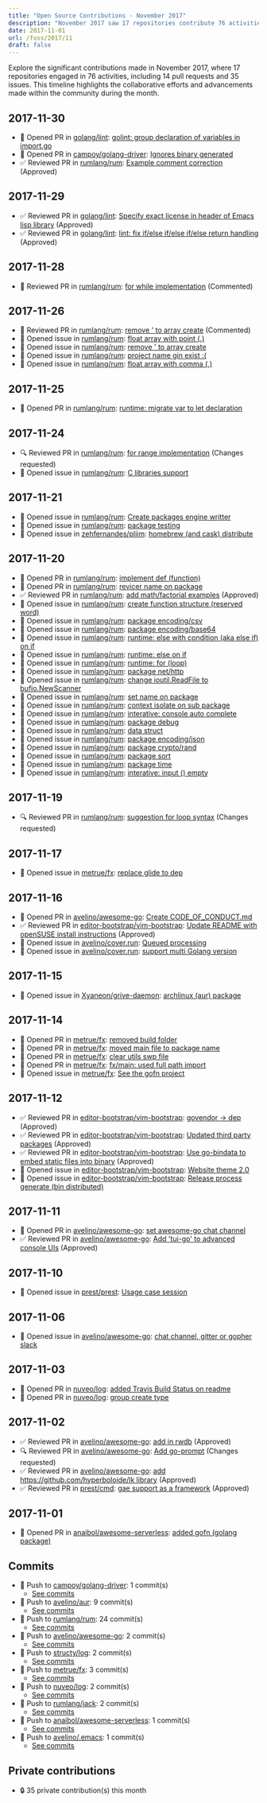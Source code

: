 ```yaml
---
title: "Open Source Contributions - November 2017"
description: "November 2017 saw 17 repositories contribute 76 activities, including 14 pull requests and 35 issues, enhancing collaboration in the community."
date: 2017-11-01
url: /foss/2017/11
draft: false
---
```


Explore the significant contributions made in November 2017, where 17 repositories engaged in 76 activities, including 14 pull requests and 35 issues. This timeline highlights the collaborative efforts and advancements made within the community during the month.

## 2017-11-30

- 🔀 Opened PR in [golang/lint](https://github.com/golang/lint): [golint: group declaration of variables in import.go](https://github.com/golang/lint/pull/359)
- 🔀 Opened PR in [campoy/golang-driver](https://github.com/campoy/golang-driver): [Ignores binary generated](https://github.com/campoy/golang-driver/pull/1)
- ✅ Reviewed PR in [rumlang/rum](https://github.com/rumlang/rum): [Example comment correction](https://github.com/rumlang/rum/pull/61#pullrequestreview-80337106) (Approved)

## 2017-11-29

- ✅ Reviewed PR in [golang/lint](https://github.com/golang/lint): [Specify exact license in header of Emacs lisp library](https://github.com/golang/lint/pull/353#pullrequestreview-79707058) (Approved)
- ✅ Reviewed PR in [golang/lint](https://github.com/golang/lint): [lint: fix if/else if/else if/else return handling](https://github.com/golang/lint/pull/355#pullrequestreview-79706461) (Approved)

## 2017-11-28

- 💬 Reviewed PR in [rumlang/rum](https://github.com/rumlang/rum): [for while implementation](https://github.com/rumlang/rum/pull/59#pullrequestreview-79376777) (Commented)

## 2017-11-26

- 💬 Reviewed PR in [rumlang/rum](https://github.com/rumlang/rum): [remove ' to array create](https://github.com/rumlang/rum/pull/56#pullrequestreview-79031480) (Commented)
- 🐛 Opened issue in [rumlang/rum](https://github.com/rumlang/rum): [ float array with point (.)](https://github.com/rumlang/rum/issues/57)
- 🐛 Opened issue in [rumlang/rum](https://github.com/rumlang/rum): [remove ' to array create](https://github.com/rumlang/rum/issues/55)
- 🐛 Opened issue in [rumlang/rum](https://github.com/rumlang/rum): [project name gin exist :(](https://github.com/rumlang/rum/issues/50)
- 🐛 Opened issue in [rumlang/rum](https://github.com/rumlang/rum): [float array with comma (,)](https://github.com/rumlang/rum/issues/49)

## 2017-11-25

- 🔀 Opened PR in [rumlang/rum](https://github.com/rumlang/rum): [runtime: migrate var to let declaration](https://github.com/rumlang/rum/pull/48)

## 2017-11-24

- 🔍 Reviewed PR in [rumlang/rum](https://github.com/rumlang/rum): [for range implementation](https://github.com/rumlang/rum/pull/47#pullrequestreview-78988977) (Changes requested)
- 🐛 Opened issue in [rumlang/rum](https://github.com/rumlang/rum): [ C libraries support](https://github.com/rumlang/rum/issues/45)

## 2017-11-21

- 🐛 Opened issue in [rumlang/rum](https://github.com/rumlang/rum): [Create packages engine writter](https://github.com/rumlang/rum/issues/32)
- 🐛 Opened issue in [rumlang/rum](https://github.com/rumlang/rum): [package testing](https://github.com/rumlang/rum/issues/31)
- 🐛 Opened issue in [zehfernandes/pliim](https://github.com/zehfernandes/pliim): [homebrew (and cask) distribute](https://github.com/zehfernandes/pliim/issues/3)

## 2017-11-20

- 🔀 Opened PR in [rumlang/rum](https://github.com/rumlang/rum): [implement def (function)](https://github.com/rumlang/rum/pull/24)
- 🔀 Opened PR in [rumlang/rum](https://github.com/rumlang/rum): [revicer name on package](https://github.com/rumlang/rum/pull/15)
- ✅ Reviewed PR in [rumlang/rum](https://github.com/rumlang/rum): [add math/factorial examples](https://github.com/rumlang/rum/pull/2#pullrequestreview-77680178) (Approved)
- 🐛 Opened issue in [rumlang/rum](https://github.com/rumlang/rum): [create function structure (reserved word)](https://github.com/rumlang/rum/issues/23)
- 🐛 Opened issue in [rumlang/rum](https://github.com/rumlang/rum): [ package encoding/csv](https://github.com/rumlang/rum/issues/22)
- 🐛 Opened issue in [rumlang/rum](https://github.com/rumlang/rum): [package encoding/base64](https://github.com/rumlang/rum/issues/21)
- 🐛 Opened issue in [rumlang/rum](https://github.com/rumlang/rum): [runtime: else with condition (aka else if) on if](https://github.com/rumlang/rum/issues/20)
- 🐛 Opened issue in [rumlang/rum](https://github.com/rumlang/rum): [runtime: else on if](https://github.com/rumlang/rum/issues/19)
- 🐛 Opened issue in [rumlang/rum](https://github.com/rumlang/rum): [runtime: for (loop)](https://github.com/rumlang/rum/issues/18)
- 🐛 Opened issue in [rumlang/rum](https://github.com/rumlang/rum): [package net/http](https://github.com/rumlang/rum/issues/17)
- 🐛 Opened issue in [rumlang/rum](https://github.com/rumlang/rum): [change ioutil.ReadFile to bufio.NewScanner](https://github.com/rumlang/rum/issues/16)
- 🐛 Opened issue in [rumlang/rum](https://github.com/rumlang/rum): [set name on package](https://github.com/rumlang/rum/issues/14)
- 🐛 Opened issue in [rumlang/rum](https://github.com/rumlang/rum): [context isolate on sub package](https://github.com/rumlang/rum/issues/13)
- 🐛 Opened issue in [rumlang/rum](https://github.com/rumlang/rum): [interative: console auto complete ](https://github.com/rumlang/rum/issues/12)
- 🐛 Opened issue in [rumlang/rum](https://github.com/rumlang/rum): [package debug](https://github.com/rumlang/rum/issues/11)
- 🐛 Opened issue in [rumlang/rum](https://github.com/rumlang/rum): [data struct](https://github.com/rumlang/rum/issues/10)
- 🐛 Opened issue in [rumlang/rum](https://github.com/rumlang/rum): [package encoding/json](https://github.com/rumlang/rum/issues/9)
- 🐛 Opened issue in [rumlang/rum](https://github.com/rumlang/rum): [package crypto/rand](https://github.com/rumlang/rum/issues/8)
- 🐛 Opened issue in [rumlang/rum](https://github.com/rumlang/rum): [package sort](https://github.com/rumlang/rum/issues/7)
- 🐛 Opened issue in [rumlang/rum](https://github.com/rumlang/rum): [package time](https://github.com/rumlang/rum/issues/6)
- 🐛 Opened issue in [rumlang/rum](https://github.com/rumlang/rum): [interative: input () empty](https://github.com/rumlang/rum/issues/5)

## 2017-11-19

- 🔍 Reviewed PR in [rumlang/rum](https://github.com/rumlang/rum): [suggestion for loop syntax](https://github.com/rumlang/rum/pull/1#pullrequestreview-77655561) (Changes requested)

## 2017-11-17

- 🐛 Opened issue in [metrue/fx](https://github.com/metrue/fx): [replace glide to dep](https://github.com/metrue/fx/issues/37)

## 2017-11-16

- 🔀 Opened PR in [avelino/awesome-go](https://github.com/avelino/awesome-go): [Create CODE_OF_CONDUCT.md](https://github.com/avelino/awesome-go/pull/1686)
- ✅ Reviewed PR in [editor-bootstrap/vim-bootstrap](https://github.com/editor-bootstrap/vim-bootstrap): [Update README with openSUSE install instructions](https://github.com/editor-bootstrap/vim-bootstrap/pull/286#pullrequestreview-77001091) (Approved)
- 🐛 Opened issue in [avelino/cover.run](https://github.com/avelino/cover.run): [Queued processing](https://github.com/avelino/cover.run/issues/2)
- 🐛 Opened issue in [avelino/cover.run](https://github.com/avelino/cover.run): [support multi Golang version](https://github.com/avelino/cover.run/issues/1)

## 2017-11-15

- 🐛 Opened issue in [Xyaneon/grive-daemon](https://github.com/Xyaneon/grive-daemon): [archlinux (aur) package](https://github.com/Xyaneon/grive-daemon/issues/14)

## 2017-11-14

- 🔀 Opened PR in [metrue/fx](https://github.com/metrue/fx): [removed build folder](https://github.com/metrue/fx/pull/20)
- 🔀 Opened PR in [metrue/fx](https://github.com/metrue/fx): [moved main file to package name](https://github.com/metrue/fx/pull/19)
- 🔀 Opened PR in [metrue/fx](https://github.com/metrue/fx): [clear utils swp file](https://github.com/metrue/fx/pull/16)
- 🔀 Opened PR in [metrue/fx](https://github.com/metrue/fx): [fx/main: used full path import](https://github.com/metrue/fx/pull/15)
- 🐛 Opened issue in [metrue/fx](https://github.com/metrue/fx): [See the gofn project](https://github.com/metrue/fx/issues/17)

## 2017-11-12

- ✅ Reviewed PR in [editor-bootstrap/vim-bootstrap](https://github.com/editor-bootstrap/vim-bootstrap): [govendor -> dep](https://github.com/editor-bootstrap/vim-bootstrap/pull/285#pullrequestreview-75948282) (Approved)
- ✅ Reviewed PR in [editor-bootstrap/vim-bootstrap](https://github.com/editor-bootstrap/vim-bootstrap): [Updated third party packages](https://github.com/editor-bootstrap/vim-bootstrap/pull/282#pullrequestreview-75945563) (Approved)
- ✅ Reviewed PR in [editor-bootstrap/vim-bootstrap](https://github.com/editor-bootstrap/vim-bootstrap): [Use go-bindata to embed static files into binary](https://github.com/editor-bootstrap/vim-bootstrap/pull/281#pullrequestreview-75945551) (Approved)
- 🐛 Opened issue in [editor-bootstrap/vim-bootstrap](https://github.com/editor-bootstrap/vim-bootstrap): [Website theme 2.0](https://github.com/editor-bootstrap/vim-bootstrap/issues/284)
- 🐛 Opened issue in [editor-bootstrap/vim-bootstrap](https://github.com/editor-bootstrap/vim-bootstrap): [Release process generate (bin distributed)](https://github.com/editor-bootstrap/vim-bootstrap/issues/283)

## 2017-11-11

- 🔀 Opened PR in [avelino/awesome-go](https://github.com/avelino/awesome-go): [set awesome-go chat channel](https://github.com/avelino/awesome-go/pull/1679)
- ✅ Reviewed PR in [avelino/awesome-go](https://github.com/avelino/awesome-go): [Add 'tui-go' to advanced console UIs](https://github.com/avelino/awesome-go/pull/1677#pullrequestreview-75927756) (Approved)

## 2017-11-10

- 🐛 Opened issue in [prest/prest](https://github.com/prest/prest): [Usage case session](https://github.com/prest/prest/issues/245)

## 2017-11-06

- 🐛 Opened issue in [avelino/awesome-go](https://github.com/avelino/awesome-go): [chat channel, gitter or gopher slack](https://github.com/avelino/awesome-go/issues/1666)

## 2017-11-03

- 🔀 Opened PR in [nuveo/log](https://github.com/nuveo/log): [added Travis Build Status on readme](https://github.com/nuveo/log/pull/18)
- 🔀 Opened PR in [nuveo/log](https://github.com/nuveo/log): [group create type](https://github.com/nuveo/log/pull/17)

## 2017-11-02

- ✅ Reviewed PR in [avelino/awesome-go](https://github.com/avelino/awesome-go): [add in rwdb](https://github.com/avelino/awesome-go/pull/1659#pullrequestreview-73925839) (Approved)
- 🔍 Reviewed PR in [avelino/awesome-go](https://github.com/avelino/awesome-go): [Add go-prompt](https://github.com/avelino/awesome-go/pull/1640#pullrequestreview-73924565) (Changes requested)
- ✅ Reviewed PR in [avelino/awesome-go](https://github.com/avelino/awesome-go): [add https://github.com/hyperboloide/lk library](https://github.com/avelino/awesome-go/pull/1647#pullrequestreview-73923482) (Approved)
- ✅ Reviewed PR in [prest/cmd](https://github.com/prest/cmd): [gae support as a framework](https://github.com/prest/cmd/pull/4#pullrequestreview-73912491) (Approved)

## 2017-11-01

- 🔀 Opened PR in [anaibol/awesome-serverless](https://github.com/anaibol/awesome-serverless): [added gofn (golang package)](https://github.com/anaibol/awesome-serverless/pull/85)

## Commits

- 🔨 Push to [campoy/golang-driver](https://github.com/campoy/golang-driver): 1 commit(s)
  - [See commits](https://github.com/campoy/golang-driver/commits?author=avelino&since=2017-11-01T00:00:00Z&until=2017-11-30T23:59:59Z)
- 🔨 Push to [avelino/aur](https://github.com/avelino/aur): 9 commit(s)
  - [See commits](https://github.com/avelino/aur/commits?author=avelino&since=2017-11-01T00:00:00Z&until=2017-11-30T23:59:59Z)
- 🔨 Push to [rumlang/rum](https://github.com/rumlang/rum): 24 commit(s)
  - [See commits](https://github.com/rumlang/rum/commits?author=avelino&since=2017-11-01T00:00:00Z&until=2017-11-30T23:59:59Z)
- 🔨 Push to [avelino/awesome-go](https://github.com/avelino/awesome-go): 2 commit(s)
  - [See commits](https://github.com/avelino/awesome-go/commits?author=avelino&since=2017-11-01T00:00:00Z&until=2017-11-30T23:59:59Z)
- 🔨 Push to [structy/log](https://github.com/structy/log): 2 commit(s)
  - [See commits](https://github.com/structy/log/commits?author=avelino&since=2017-11-01T00:00:00Z&until=2017-11-30T23:59:59Z)
- 🔨 Push to [metrue/fx](https://github.com/metrue/fx): 3 commit(s)
  - [See commits](https://github.com/metrue/fx/commits?author=avelino&since=2017-11-01T00:00:00Z&until=2017-11-30T23:59:59Z)
- 🔨 Push to [nuveo/log](https://github.com/nuveo/log): 2 commit(s)
  - [See commits](https://github.com/nuveo/log/commits?author=avelino&since=2017-11-01T00:00:00Z&until=2017-11-30T23:59:59Z)
- 🔨 Push to [rumlang/jack](https://github.com/rumlang/jack): 2 commit(s)
  - [See commits](https://github.com/rumlang/jack/commits?author=avelino&since=2017-11-01T00:00:00Z&until=2017-11-30T23:59:59Z)
- 🔨 Push to [anaibol/awesome-serverless](https://github.com/anaibol/awesome-serverless): 1 commit(s)
  - [See commits](https://github.com/anaibol/awesome-serverless/commits?author=avelino&since=2017-11-01T00:00:00Z&until=2017-11-30T23:59:59Z)
- 🔨 Push to [avelino/.emacs](https://github.com/avelino/.emacs): 1 commit(s)
  - [See commits](https://github.com/avelino/.emacs/commits?author=avelino&since=2017-11-01T00:00:00Z&until=2017-11-30T23:59:59Z)

## Private contributions

- 🔒 35 private contribution(s) this month

